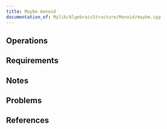 ```yaml
---
title: Maybe monoid
documentation_of: Mylib/AlgebraicStructure/Monoid/maybe.cpp
---
```


## Operations

## Requirements

## Notes

## Problems

## References
